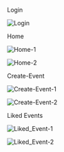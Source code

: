 Login

![Login](https://github.com/avikumar0/evently/assets/114355501/7c162b9b-c1a4-4786-b105-b5c8dcc29c13)

Home

![Home-1](https://github.com/avikumar0/evently/assets/114355501/33a16aac-6c26-4d9a-ac31-ddb783dcc079)

![Home-2](https://github.com/avikumar0/evently/assets/114355501/04cad10a-202f-4ecb-bde7-b7f7f33ea8eb)

Create-Event

![Create-Event-1](https://github.com/avikumar0/evently/assets/114355501/c3395b87-828d-4cb6-ab2a-1cd50874be20)

![Create-Event-2](https://github.com/avikumar0/evently/assets/114355501/f8b22e8e-b0c5-47df-9bff-d9f934bee2d4)

Liked Events

![Liked_Event-1](https://github.com/avikumar0/evently/assets/114355501/7e195a4e-fffc-4229-80fa-9dfe977ece2f)


![Liked_Event-2](https://github.com/avikumar0/evently/assets/114355501/8061adf2-3bb8-49bf-883e-3a89112a1620)
